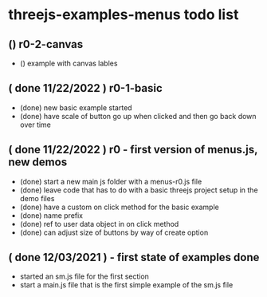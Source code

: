 # threejs-examples-menus todo list

## () r0-2-canvas
* () example with canvas lables

## ( done 11/22/2022 ) r0-1-basic
* (done) new basic example started 
* (done) have scale of button go up when clicked and then go back down over time

## ( done 11/22/2022 ) r0 - first version of menus.js, new demos
* (done) start a new main js folder with a menus-r0.js file
* (done) leave code that has to do with a basic threejs project setup in the demo files
* (done) have a custom on click method for the basic example
* (done) name prefix
* (done) ref to user data object in on click method
* (done) can adjust size of buttons by way of create option


## ( done 12/03/2021 ) - first state of examples done
* started an sm.js file for the first section
* start a main.js file that is the first simple example of the sm.js file
